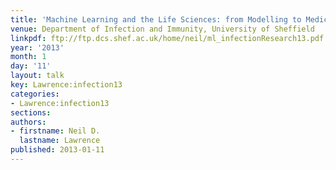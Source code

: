 ```yaml
---
title: 'Machine Learning and the Life Sciences: from Modelling to Medicine'
venue: Department of Infection and Immunity, University of Sheffield
linkpdf: ftp://ftp.dcs.shef.ac.uk/home/neil/ml_infectionResearch13.pdf
year: '2013'
month: 1
day: '11'
layout: talk
key: Lawrence:infection13
categories:
- Lawrence:infection13
sections: 
authors:
- firstname: Neil D.
  lastname: Lawrence
published: 2013-01-11
---
```

